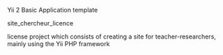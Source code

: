 
Yii 2 Basic Application template

site_chercheur_licence

license project which consists of creating a site for teacher-researchers, mainly using the Yii PHP framework



